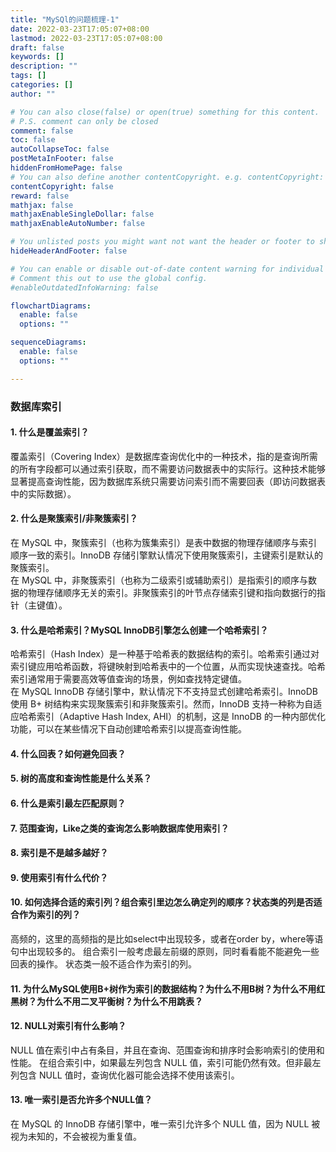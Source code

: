 ```yaml
---
title: "MySQl的问题梳理-1"
date: 2022-03-23T17:05:07+08:00
lastmod: 2022-03-23T17:05:07+08:00
draft: false
keywords: []
description: ""
tags: []
categories: []
author: ""

# You can also close(false) or open(true) something for this content.
# P.S. comment can only be closed
comment: false
toc: false
autoCollapseToc: false
postMetaInFooter: false
hiddenFromHomePage: false
# You can also define another contentCopyright. e.g. contentCopyright: "This is another copyright."
contentCopyright: false
reward: false
mathjax: false
mathjaxEnableSingleDollar: false
mathjaxEnableAutoNumber: false

# You unlisted posts you might want not want the header or footer to show
hideHeaderAndFooter: false

# You can enable or disable out-of-date content warning for individual post.
# Comment this out to use the global config.
#enableOutdatedInfoWarning: false

flowchartDiagrams:
  enable: false
  options: ""

sequenceDiagrams: 
  enable: false
  options: ""

---
```


### 数据库索引

#### 1. 什么是覆盖索引？

覆盖索引（Covering Index）是数据库查询优化中的一种技术，指的是查询所需的所有字段都可以通过索引获取，而不需要访问数据表中的实际行。这种技术能够显著提高查询性能，因为数据库系统只需要访问索引而不需要回表（即访问数据表中的实际数据）。

#### 2. 什么是聚簇索引/非聚簇索引？

在 MySQL 中，聚簇索引（也称为簇集索引）是表中数据的物理存储顺序与索引顺序一致的索引。InnoDB 存储引擎默认情况下使用聚簇索引，主键索引是默认的聚簇索引。  
在 MySQL 中，非聚簇索引（也称为二级索引或辅助索引）是指索引的顺序与数据的物理存储顺序无关的索引。非聚簇索引的叶节点存储索引键和指向数据行的指针（主键值）。

#### 3. 什么是哈希索引？MySQL InnoDB引擎怎么创建一个哈希索引？

哈希索引（Hash Index）是一种基于哈希表的数据结构的索引。哈希索引通过对索引键应用哈希函数，将键映射到哈希表中的一个位置，从而实现快速查找。哈希索引通常用于需要高效等值查询的场景，例如查找特定键值。  
在 MySQL InnoDB 存储引擎中，默认情况下不支持显式创建哈希索引。InnoDB 使用 B+ 树结构来实现聚簇索引和非聚簇索引。然而，InnoDB 支持一种称为自适应哈希索引（Adaptive Hash Index, AHI）的机制，这是 InnoDB 的一种内部优化功能，可以在某些情况下自动创建哈希索引以提高查询性能。


#### 4. 什么回表？如何避免回表？


#### 5. 树的高度和查询性能是什么关系？



#### 6. 什么是索引最左匹配原则？


#### 7. 范围查询，Like之类的查询怎么影响数据库使用索引？


#### 8. 索引是不是越多越好？


#### 9. 使用索引有什么代价？


#### 10. 如何选择合适的索引列？组合索引里边怎么确定列的顺序？状态类的列是否适合作为索引的列？
高频的，这里的高频指的是比如select中出现较多，或者在order by，where等语句中出现较多的。
组合索引一般考虑最左前缀的原则，同时看看能不能避免一些回表的操作。
状态类一般不适合作为索引的列。

#### 11. 为什么MySQL使用B+树作为索引的数据结构？为什么不用B树？为什么不用红黑树？为什么不用二叉平衡树？为什么不用跳表？  



#### 12. NULL对索引有什么影响？

NULL 值在索引中占有条目，并且在查询、范围查询和排序时会影响索引的使用和性能。
在组合索引中，如果最左列包含 NULL 值，索引可能仍然有效。但非最左列包含 NULL 值时，查询优化器可能会选择不使用该索引。


#### 13. 唯一索引是否允许多个NULL值？

在 MySQL 的 InnoDB 存储引擎中，唯一索引允许多个 NULL 值，因为 NULL 被视为未知的，不会被视为重复值。


